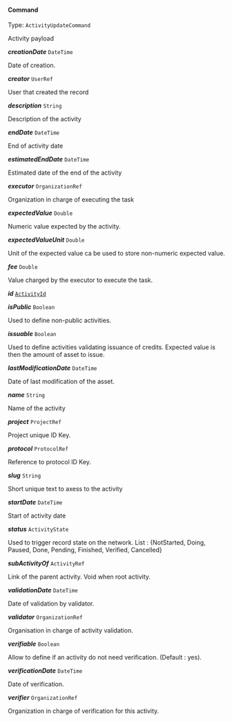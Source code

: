 

#### Command

Type: `ActivityUpdateCommand`

Activity payload

  
<article>

***creationDate*** `DateTime` 

Date of creation.

</article>
<article>

***creator*** `UserRef` 

User that created the record

</article>
<article>

***description*** `String` 

Description of the activity

</article>
<article>

***endDate*** `DateTime` 

End of activity date

</article>
<article>

***estimatedEndDate*** `DateTime` 

Estimated date of the end of the activity

</article>
<article>

***executor*** `OrganizationRef` 

Organization in charge of executing the task

</article>
<article>

***expectedValue*** `Double` 

Numeric value expected by the activity.

</article>
<article>

***expectedValueUnit*** `Double` 

Unit of the expected value ca be used to store non-numeric expected value.

</article>
<article>

***fee*** `Double` 

Value charged by the executor to execute the task.

</article>
<article>

***id*** [`ActivityId`](#activityid) 

</article>
<article>

***isPublic*** `Boolean` 

Used to define non-public activities.

</article>
<article>

***issuable*** `Boolean` 

Used to define activities validating issuance of credits. Expected value is then the amount of asset to issue.

</article>
<article>

***lastModificationDate*** `DateTime` 

Date of last modification of the asset.

</article>
<article>

***name*** `String` 

Name of the activity

</article>
<article>

***project*** `ProjectRef` 

Project unique ID Key.

</article>
<article>

***protocol*** `ProtocolRef` 

Reference to protocol ID Key.

</article>
<article>

***slug*** `String` 

Short unique text to axess to the activity

</article>
<article>

***startDate*** `DateTime` 

Start of activity date

</article>
<article>

***status*** `ActivityState` 

Used to trigger record state on the network. List : {NotStarted, Doing, Paused, Done, Pending, Finished, Verified, Cancelled}

</article>
<article>

***subActivityOf*** `ActivityRef` 

Link of the parent activity. Void when root activity.

</article>
<article>

***validationDate*** `DateTime` 

Date of validation by validator.

</article>
<article>

***validator*** `OrganizationRef` 

Organisation in charge of activity validation.

</article>
<article>

***verifiable*** `Boolean` 

Allow to define if an activity do not need verification. (Default : yes).

</article>
<article>

***verificationDate*** `DateTime` 

Date of verification.

</article>
<article>

***verifier*** `OrganizationRef` 

Organization in charge of verification for this activity.

</article>

